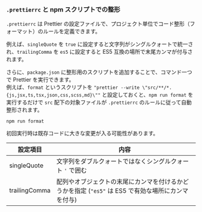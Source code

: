 ### `.prettierrc` と npm スクリプトでの整形

`.prettierrc` は Prettier の設定ファイルで、プロジェクト単位でコード整形（フォーマット）のルールを定義できます。  

例えば、`singleQuote` を `true` に設定すると文字列がシングルクォートで統一され、`trailingComma` を `es5` に設定すると ES5 互換の場所で末尾カンマが付与されます。  

さらに、`package.json` に整形用のスクリプトを追加することで、コマンド一つで Prettier を実行できます。  
例えば、`format` というスクリプトを `"prettier --write \"src/**/*.{js,jsx,ts,tsx,json,css,scss,md}\""` と設定しておくと、`npm run format` を実行するだけで `src` 配下の対象ファイルが `.prettierrc` のルールに従って自動整形されます。  
```
npm run format
```
初回実行時は既存コードに大きな変更が入る可能性があります。

| 設定項目       | 内容 |
|----------------|------|
| singleQuote    | 文字列をダブルクォートではなくシングルクォート `'` で囲む |
| trailingComma  | 配列やオブジェクトの末尾にカンマを付けるかどうかを指定 (`"es5"` は ES5 で有効な場所にカンマを付与) |
